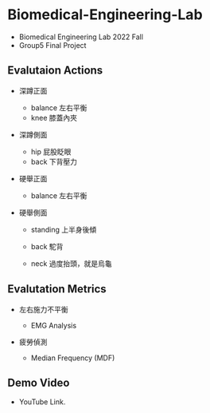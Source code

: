 # Biomedical-Engineering-Lab
* Biomedical Engineering Lab 2022 Fall  
* Group5 Final Project

## Evalutaion Actions
* 深蹲正面 
  * balance 左右平衡
  * knee 膝蓋內夾

* 深蹲側面
  * hip 屁股眨眼
  * back 下背壓力
 
* 硬舉正面
  * balance 左右平衡

* 硬舉側面

  * standing 上半身後傾

  * back 駝背

  * neck 過度抬頭，就是烏龜

## Evalutation Metrics
* 左右施力不平衡
  * EMG Analysis

* 疲勞偵測
  * Median Frequency (MDF)
  
## Demo Video
* YouTube Link.
